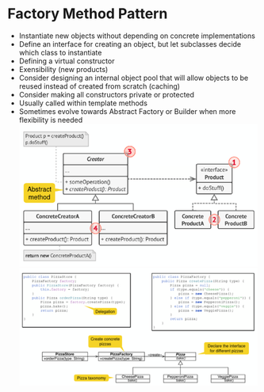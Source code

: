 # Factory Method Pattern

- Instantiate new objects without depending on concrete implementations
- Define an interface for creating an object, but let subclasses decide which class to instantiate
- Defining a virtual constructor
- Exensibility (new products)
- Consider designing an internal object pool that will allow objects to be reused instead of created from scratch (caching)
- Consider making all constructors private or protected
- Usually called within template methods
- Sometimes evolve towards Abstract Factory or Builder when more flexibility is needed
  ![factory](assets/factory.png)
  ![factory-example](assets/factory-example.png)
